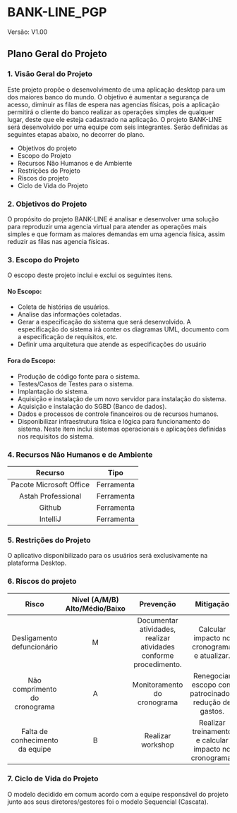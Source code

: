 # BANK-LINE_PGP

Versão: V1.00

## Plano Geral do Projeto
 
### 1. Visão Geral do Projeto
Este projeto propõe o desenvolvimento de uma aplicação desktop para um dos maiores banco do mundo. O objetivo é aumentar a segurança de acesso, diminuir as filas de espera nas agencias físicas, pois a aplicação permitirá o cliente do banco realizar as
operações simples de qualquer lugar, deste que ele esteja cadastrado na aplicação.
O projeto BANK-LINE será desenvolvido por uma equipe com seis integrantes.
Serão definidas as seguintes etapas abaixo, no decorrer do plano.
- Objetivos do projeto
- Escopo do Projeto
- Recursos Não Humanos e de Ambiente
- Restrições do Projeto
- Riscos do projeto
- Ciclo de Vida do Projeto

### 2. Objetivos do Projeto
O propósito do projeto BANK-LINE é analisar e desenvolver uma solução para
reproduzir uma agencia virtual para atender as operações mais simples e que formam as
maiores demandas em uma agencia física, assim reduzir as filas nas agencia físicas.


### 3. Escopo do Projeto
O escopo deste projeto inclui e exclui os seguintes itens.

#### No Escopo:
- Coleta de histórias de usuários.
- Analise das informações coletadas.
- Gerar a especificação do sistema que será desenvolvido. A especificação do
sistema irá conter os diagramas UML, documento com a especificação de
requisitos, etc.
- Definir uma arquitetura que atende as especificações do usuário

#### Fora do Escopo:
- Produção de código fonte para o sistema.
- Testes/Casos de Testes para o sistema.
- Implantação do sistema.
- Aquisição e instalação de um novo servidor para instalação do sistema.
- Aquisição e instalação do SGBD (Banco de dados).
- Dados e processos de controle financeiros ou de recursos humanos.
- Disponibilizar infraestrutura física e lógica para funcionamento do sistema. Neste
item inclui sistemas operacionais e aplicações definidas nos requisitos do sistema.

### 4. Recursos Não Humanos e de Ambiente
| Recurso | Tipo |
|:---------------:|:-----------:|
| Pacote Microsoft Office | Ferramenta |
| Astah Professional |     Ferramenta   |
| Github |           Ferramenta    | 
| IntelliJ | Ferramenta | 

### 5. Restrições do Projeto
 O aplicativo disponibilizado para os usuários será exclusivamente na plataforma
Desktop.

### 6. Riscos do projeto
| Risco | Nível (A/M/B) Alto/Médio/Baixo | Prevenção | Mitigação |
|:---------------:|:-----------:|:---------:|:------:|
| Desligamento defuncionário |      M            | Documentar atividades, realizar atividades conforme procedimento.      | Calcular impacto no cronograma e atualizar.|
| Não comprimento do cronograma |          A      | Monitoramento do cronograma           | Renegociar escopo com patrocinador, redução de gastos.|
| Falta de conhecimento da equipe |           B       | Realizar workshop             | Realizar treinamento e calcular impacto no cronograma. | 

### 7. Ciclo de Vida do Projeto
O modelo decidido em comum acordo com a equipe responsável do projeto junto
aos seus diretores/gestores foi o modelo Sequencial (Cascata).

